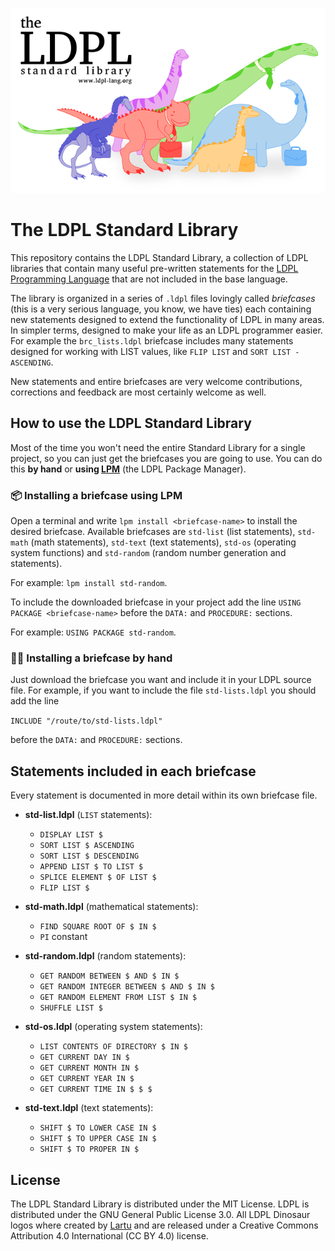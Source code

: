 ![The LDPL Standard Library](images/logo-readme.png)

# The LDPL Standard Library
This repository contains the LDPL Standard Library, a collection of
LDPL libraries that contain many useful pre-written statements for the
[LDPL Programming Language](https://github.com/lartu/ldpl)
that are not included in the base language.

The library is organized in a series of `.ldpl` files lovingly called *briefcases*
(this is a very serious language, you know, we have ties) each containing new statements
designed to extend the functionality of LDPL in many areas. In simpler terms, designed
to make your life as an LDPL programmer easier. For example the `brc_lists.ldpl` briefcase
includes many statements designed for working with LIST values, like `FLIP LIST` and `SORT LIST - ASCENDING`.

New statements and entire briefcases are very welcome contributions,
corrections and feedback are most certainly welcome as well.

## How to use the LDPL Standard Library

Most of the time you won't need the entire Standard Library for a single project,
so you can just get the briefcases you are going to use. You can do this **by hand**
or **using [LPM](https://github.com/lartu/lpm)** (the LDPL Package Manager).

### 📦 Installing a briefcase using LPM

Open a terminal and write `lpm install <briefcase-name>` to install the desired briefcase.
Available briefcases are `std-list` (list statements), `std-math` (math statements),
`std-text` (text statements), `std-os` (operating system functions) and `std-random` (random
number generation and statements).

For example: `lpm install std-random`.

To include the downloaded briefcase in your project add the line `USING PACKAGE <briefcase-name>`
before the `DATA:` and `PROCEDURE:` sections.

For example: `USING PACKAGE std-random`.

### ✋🏻 Installing a briefcase by hand

Just download the briefcase you want and include it in your LDPL source file.
For example, if you want to include the file `std-lists.ldpl` you should add
the line

`INCLUDE "/route/to/std-lists.ldpl"`

before the `DATA:` and `PROCEDURE:` sections.

## Statements included in each briefcase

Every statement is documented in more detail within its own briefcase file.

- **std-list.ldpl** (`LIST` statements):
   - `DISPLAY LIST $`
   - `SORT LIST $ ASCENDING`
   - `SORT LIST $ DESCENDING`
   - `APPEND LIST $ TO LIST $`
   - `SPLICE ELEMENT $ OF LIST $`
   - `FLIP LIST $`

- **std-math.ldpl** (mathematical statements):
   - `FIND SQUARE ROOT OF $ IN $`
   - `PI` constant

- **std-random.ldpl** (random statements):
   - `GET RANDOM BETWEEN $ AND $ IN $`
   - `GET RANDOM INTEGER BETWEEN $ AND $ IN $`
   - `GET RANDOM ELEMENT FROM LIST $ IN $`
   - `SHUFFLE LIST $`
   
 - **std-os.ldpl** (operating system statements):
   - `LIST CONTENTS OF DIRECTORY $ IN $`
   - `GET CURRENT DAY IN $`
   - `GET CURRENT MONTH IN $`
   - `GET CURRENT YEAR IN $`
   - `GET CURRENT TIME IN $ $ $`
   
 - **std-text.ldpl** (text statements):
   - `SHIFT $ TO LOWER CASE IN $`
   - `SHIFT $ TO UPPER CASE IN $`
   - `SHIFT $ TO PROPER IN $`

## License

The LDPL Standard Library is distributed under the MIT License. LDPL is distributed under the GNU General Public License 3.0. All LDPL Dinosaur logos where created by [Lartu](https://github.com/Lartu) and are released under a Creative Commons Attribution 4.0 International (CC BY 4.0) license.
